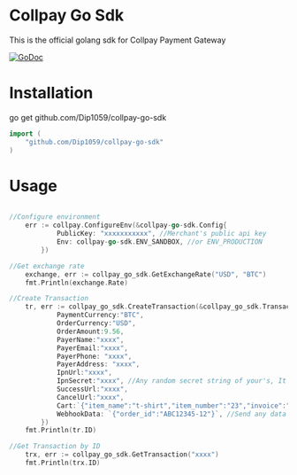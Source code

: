# Collpay Go Sdk
This is the official golang sdk for Collpay Payment Gateway

[![GoDoc](https://godoc.org/github.com/Dip1059/collpay-go-sdk?status.svg)](https://godoc.org/github.com/Dip1059/collpay-go-sdk)

# Installation
go get github.com/Dip1059/collpay-go-sdk

``` go
import (
    "github.com/Dip1059/collpay-go-sdk"
)
```

# Usage

```go

//Configure environment
    err := collpay.ConfigureEnv(&collpay-go-sdk.Config{
            PublicKey: "xxxxxxxxxxx", //Merchant's public api key
            Env: collpay-go-sdk.ENV_SANDBOX, //or ENV_PRODUCTION
        })

//Get exchange rate
    exchange, err := collpay_go_sdk.GetExchangeRate("USD", "BTC")
    fmt.Println(exchange.Rate)

//Create Transaction
    tr, err := collpay_go_sdk.CreateTransaction(&collpay_go_sdk.Transaction{
            PaymentCurrency:"BTC",
            OrderCurrency:"USD",
            OrderAmount:9.56,
            PayerName:"xxxx",
            PayerEmail:"xxxx",
            PayerPhone: "xxxx",
            PayerAddress: "xxxx",
            IpnUrl:"xxxx",
            IpnSecret:"xxxx", //Any random secret string of your's, It can be empty.
            SuccessUrl:"xxxx",
            CancelUrl:"xxxx",
            Cart:`{"item_name":"t-shirt","item_number":"23","invoice":"SDF-453672-PMT"}`, //Send any data format like json
            WebhookData: `{"order_id":"ABC12345-12"}`, //Send any data format like json
        })
    fmt.Println(tr.ID)

//Get Transaction by ID
    trx, err := collpay_go_sdk.GetTransaction("xxxx")
    fmt.Println(trx.ID)

```
